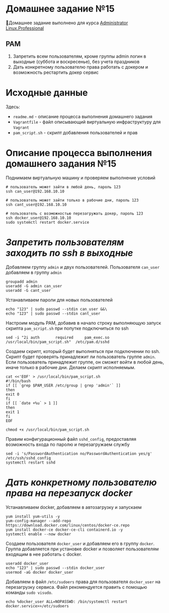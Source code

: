 # **Домашнее задание №15**

🔖Домашнее задание выполнено для курса [Administrator Linux.Professional](https://otus.ru/lessons/linux-professional/)

## **PAM**

1. Запретить всем пользователям, кроме группы admin логин в выходные (суббота и воскресенье), без учета праздников
2. Дать конкретному пользователю права работать с докером и возможность рестартить докер сервис

# **Исходные данные**

Здесь:
- `readme.md` - описание процесса выполнения домашнего задания
- `Vagrantfile` - файл описывающий виртуальную инфраструктуру для `Vagrant`
- `pam_script.sh` - скрипт добавления пользователей и прав

# **Описание процесса выполнения домашнего задания №15**

Поднимаем виртуальную машину и проверяем выполнение условий
```
# пользователь может зайти в любой день, пароль 123
ssh can_user@192.168.10.10

# пользователь может зайти только в рабочие дни, пароль 123
ssh cant_user@192.168.10.10

# пользователь с возможностью перезагружать докер, пароль 123
ssh docker_user@192.168.10.10
sudo systemctl restart docker.service
```

# ***Запретить пользователям заходить по ssh в выходные***

Добавляем группу `admin` и двух пользователей. Пользователя `can_user` добавляем в группу `admin` 
```
groupadd admin
useradd -G admin can_user
useradd -G cant_user
```
Устанавливаем пароли для новых пользователей
```
echo "123" | sudo passwd --stdin can_user &&\
echo "123" | sudo passwd --stdin cant_user
```
Настроим модуль PAM, добавив в начало строку выполняющую запуск скрипта `pam_script.sh` при попутке подключиться по ssh
```
sed -i "2i auth       required     pam_exec.so /usr/local/bin/pam_script.sh"  /etc/pam.d/sshd
```
Создаем скрипт, который будет выполняться при подключении по ssh. 
Скрипт будет проверять принадлежит ли пользователь группе `admin`.
Если пользователь принадлежит группе, он сможет войти в любой день, иначе только в рабочие дни. Делаем скрипт исполняемым.
```
cat <<'EOF' > /usr/local/bin/pam_script.sh
#!/bin/bash
if [[ `grep $PAM_USER /etc/group | grep 'admin'` ]]
then
exit 0
fi
if [[ `date +%u` > 1 ]]
then
exit 1
fi
EOF

chmod +x /usr/local/bin/pam_script.sh
```
Правим конфигурационный файл `sshd_config`, предоставляя возможность входа по паролю и перезагружаем службу
```
sed -i 's/PasswordAuthentication no/PasswordAuthentication yes/g' /etc/ssh/sshd_config
systemctl restart sshd
```

# ***Дать конкретному пользователю права на перезапуск docker***

Устанавливаем docker, добавляем в автозагрузку и запускаем
```
yum install yum-utils -y
yum-config-manager --add-repo https://download.docker.com/linux/centos/docker-ce.repo
yum install docker-ce docker-ce-cli containerd.io -y
systemctl enable --now docker
```
Создаем пользователя `docker_user` и добавляем его в группу `docker`. 
Группа добавляется при установке docker и позволяет пользователям входящим в нее работать с docker.
```
useradd docker_user
echo "123" | sudo passwd --stdin docker_user
usermod -aG docker docker_user
```
Добавляем в файл `/etc/sudoers` права для пользователя `docker_user` на перезагрузку сервиса.
Файл рекомендуется править с помощью команды `sudo visudo`. 
```
echo %docker_user ALL=NOPASSWD: /bin/systemctl restart docker.service>>/etc/sudoers
```